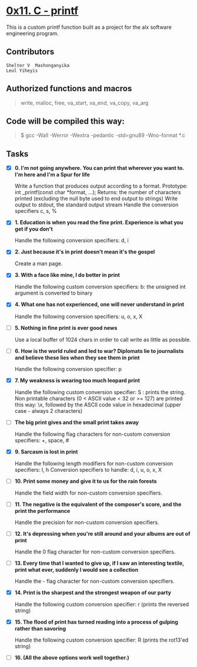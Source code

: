 # [0x11. C - printf](https://github.com/leulyk/printf)

This is a custom printf function built as a project for the alx software engineering program. 

## Contributors
	
	Shelter V  Mashonganyika
	Leul Yiheyis
	
## Authorized functions and macros

> write, malloc, free, va_start, va_end, va_copy, va_arg

## Code will be compiled this way:

> $ gcc -Wall -Werror -Wextra -pedantic -std=gnu89 -Wno-format *.c

## Tasks

- [x] **0. I'm not going anywhere. You can print that wherever you want to. I'm here and I'm a Spur for life**

	Write a function that produces output according to a format.
		Prototype: int _printf(const char *format, ...);
		Returns: the number of characters printed (excluding the null byte used to end output to strings)
		Write output to stdout, the standard output stream
		Handle the conversion specifiers c, s, %

- [x] **1. Education is when you read the fine print. Experience is what you get if you don't**

	Handle the following conversion specifiers: d, i
	
- [x] **2. Just because it's in print doesn't mean it's the gospel**

	Create a man page.

- [x] **3. With a face like mine, I do better in print**

	Handle the following custom conversion specifiers:
    		b: the unsigned int argument is converted to binary

- [x] **4. What one has not experienced, one will never understand in print**

	Handle the following conversion specifiers: u, o, x, X

- [ ] **5. Nothing in fine print is ever good news**

	Use a local buffer of 1024 chars in order to call write as little as possible.

- [ ] **6. How is the world ruled and led to war? Diplomats lie to journalists and believe these lies when they see them in print**

	Handle the following conversion specifier: p

- [x] **7. My weakness is wearing too much leopard print**

	Handle the following custom conversion specifier:
    		S : prints the string.
    		Non printable characters (0 < ASCII value < 32 or >= 127) are printed this way: \x,
		followed by the ASCII code value in hexadecimal (upper case - always 2 characters)


- [ ] **The big print gives and the small print takes away**

	Handle the following flag characters for non-custom conversion specifiers: +, space, #

- [x] **9. Sarcasm is lost in print**

	Handle the following length modifiers for non-custom conversion specifiers: l, h
		Conversion specifiers to handle: d, i, u, o, x, X

- [ ] **10. Print some money and give it to us for the rain forests**

	Handle the field width for non-custom conversion specifiers.

- [ ] **11. The negative is the equivalent of the composer's score, and the print the performance**

	Handle the precision for non-custom conversion specifiers.

- [ ] **12. It's depressing when you're still around and your albums are out of print**

	Handle the 0 flag character for non-custom conversion specifiers.

- [ ] **13. Every time that I wanted to give up, if I saw an interesting textile, print what ever, suddenly I would see a collection**

	Handle the - flag character for non-custom conversion specifiers.

- [x] **14. Print is the sharpest and the strongest weapon of our party**

	Handle the following custom conversion specifier: r (prints the reversed string)

- [x] **15. The flood of print has turned reading into a process of gulping rather than savoring**

	Handle the following custom conversion specifier: R (prints the rot13'ed string)

- [ ] **16. (All the above options work well together.)**
